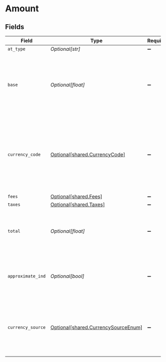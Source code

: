 # Amount


## Fields

| Field                                                                                                                 | Type                                                                                                                  | Required                                                                                                              | Description                                                                                                           | Example                                                                                                               |
| --------------------------------------------------------------------------------------------------------------------- | --------------------------------------------------------------------------------------------------------------------- | --------------------------------------------------------------------------------------------------------------------- | --------------------------------------------------------------------------------------------------------------------- | --------------------------------------------------------------------------------------------------------------------- |
| `at_type`                                                                                                             | *Optional[str]*                                                                                                       | :heavy_minus_sign:                                                                                                    | N/A                                                                                                                   |                                                                                                                       |
| `base`                                                                                                                | *Optional[float]*                                                                                                     | :heavy_minus_sign:                                                                                                    | The price prior to all applicable taxes of a product such as the rate for a room or fare for a flight.                | 120.2                                                                                                                 |
| `currency_code`                                                                                                       | [Optional[shared.CurrencyCode]](../../models/shared/currencycode.md)                                                  | :heavy_minus_sign:                                                                                                    | Currency codes are the three-letter alphabetic codes that represent the various currencies used throughout the world. |                                                                                                                       |
| `fees`                                                                                                                | [Optional[shared.Fees]](../../models/shared/fees.md)                                                                  | :heavy_minus_sign:                                                                                                    | N/A                                                                                                                   |                                                                                                                       |
| `taxes`                                                                                                               | [Optional[shared.Taxes]](../../models/shared/taxes.md)                                                                | :heavy_minus_sign:                                                                                                    | N/A                                                                                                                   |                                                                                                                       |
| `total`                                                                                                               | *Optional[float]*                                                                                                     | :heavy_minus_sign:                                                                                                    | Specifies the total price including base + taxes + fees                                                               | 30.13                                                                                                                 |
| `approximate_ind`                                                                                                     | *Optional[bool]*                                                                                                      | :heavy_minus_sign:                                                                                                    | True if this amount has been converted from the original amount                                                       | true                                                                                                                  |
| `currency_source`                                                                                                     | [Optional[shared.CurrencySourceEnum]](../../models/shared/currencysourceenum.md)                                      | :heavy_minus_sign:                                                                                                    | The system requesting or returning the currency code specified in the attribute                                       |                                                                                                                       |